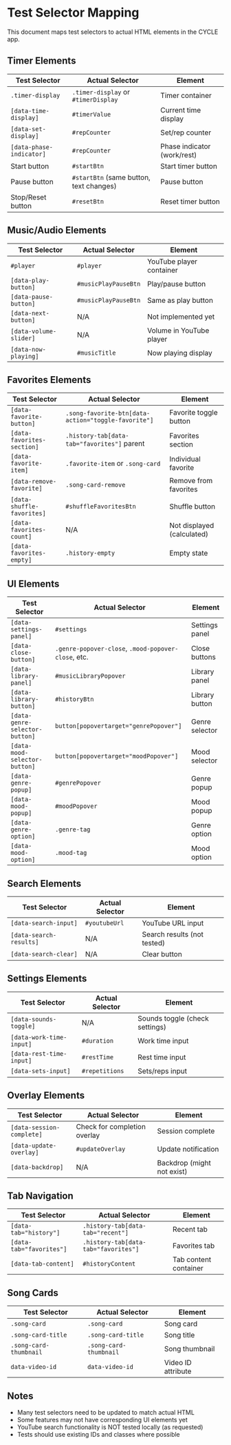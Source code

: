 # Test Selector Mapping

This document maps test selectors to actual HTML elements in the CYCLE app.

## Timer Elements

| Test Selector | Actual Selector | Element |
|--------------|-----------------|---------|
| `.timer-display` | `.timer-display` or `#timerDisplay` | Timer container |
| `[data-time-display]` | `#timerValue` | Current time display |
| `[data-set-display]` | `#repCounter` | Set/rep counter |
| `[data-phase-indicator]` | `#repCounter` | Phase indicator (work/rest) |
| Start button | `#startBtn` | Start timer button |
| Pause button | `#startBtn` (same button, text changes) | Pause button |
| Stop/Reset button | `#resetBtn` | Reset timer button |

## Music/Audio Elements

| Test Selector | Actual Selector | Element |
|--------------|-----------------|---------|
| `#player` | `#player` | YouTube player container |
| `[data-play-button]` | `#musicPlayPauseBtn` | Play/pause button |
| `[data-pause-button]` | `#musicPlayPauseBtn` | Same as play button |
| `[data-next-button]` | N/A | Not implemented yet |
| `[data-volume-slider]` | N/A | Volume in YouTube player |
| `[data-now-playing]` | `#musicTitle` | Now playing display |

## Favorites Elements

| Test Selector | Actual Selector | Element |
|--------------|-----------------|---------|
| `[data-favorite-button]` | `.song-favorite-btn[data-action="toggle-favorite"]` | Favorite toggle button |
| `[data-favorites-section]` | `.history-tab[data-tab="favorites"]` parent | Favorites section |
| `[data-favorite-item]` | `.favorite-item` or `.song-card` | Individual favorite |
| `[data-remove-favorite]` | `.song-card-remove` | Remove from favorites |
| `[data-shuffle-favorites]` | `#shuffleFavoritesBtn` | Shuffle button |
| `[data-favorites-count]` | N/A | Not displayed (calculated) |
| `[data-favorites-empty]` | `.history-empty` | Empty state |

## UI Elements

| Test Selector | Actual Selector | Element |
|--------------|-----------------|---------|
| `[data-settings-panel]` | `#settings` | Settings panel |
| `[data-close-button]` | `.genre-popover-close`, `.mood-popover-close`, etc. | Close buttons |
| `[data-library-panel]` | `#musicLibraryPopover` | Library panel |
| `[data-library-button]` | `#historyBtn` | Library button |
| `[data-genre-selector-button]` | `button[popovertarget="genrePopover"]` | Genre selector |
| `[data-mood-selector-button]` | `button[popovertarget="moodPopover"]` | Mood selector |
| `[data-genre-popup]` | `#genrePopover` | Genre popup |
| `[data-mood-popup]` | `#moodPopover` | Mood popup |
| `[data-genre-option]` | `.genre-tag` | Genre option |
| `[data-mood-option]` | `.mood-tag` | Mood option |

## Search Elements

| Test Selector | Actual Selector | Element |
|--------------|-----------------|---------|
| `[data-search-input]` | `#youtubeUrl` | YouTube URL input |
| `[data-search-results]` | N/A | Search results (not tested) |
| `[data-search-clear]` | N/A | Clear button |

## Settings Elements

| Test Selector | Actual Selector | Element |
|--------------|-----------------|---------|
| `[data-sounds-toggle]` | N/A | Sounds toggle (check settings) |
| `[data-work-time-input]` | `#duration` | Work time input |
| `[data-rest-time-input]` | `#restTime` | Rest time input |
| `[data-sets-input]` | `#repetitions` | Sets/reps input |

## Overlay Elements

| Test Selector | Actual Selector | Element |
|--------------|-----------------|---------|
| `[data-session-complete]` | Check for completion overlay | Session complete |
| `[data-update-overlay]` | `#updateOverlay` | Update notification |
| `[data-backdrop]` | N/A | Backdrop (might not exist) |

## Tab Navigation

| Test Selector | Actual Selector | Element |
|--------------|-----------------|---------|
| `[data-tab="history"]` | `.history-tab[data-tab="recent"]` | Recent tab |
| `[data-tab="favorites"]` | `.history-tab[data-tab="favorites"]` | Favorites tab |
| `[data-tab-content]` | `#historyContent` | Tab content container |

## Song Cards

| Test Selector | Actual Selector | Element |
|--------------|-----------------|---------|
| `.song-card` | `.song-card` | Song card |
| `.song-card-title` | `.song-card-title` | Song title |
| `.song-card-thumbnail` | `.song-card-thumbnail` | Song thumbnail |
| `data-video-id` | `data-video-id` | Video ID attribute |

## Notes

- Many test selectors need to be updated to match actual HTML
- Some features may not have corresponding UI elements yet
- YouTube search functionality is NOT tested locally (as requested)
- Tests should use existing IDs and classes where possible
